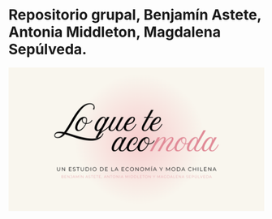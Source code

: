 # Repositorio grupal, Benjamín Astete, Antonia Middleton, Magdalena Sepúlveda.
<img src=https://github.com/mgsr20/Repositorio-grupal-astete-middleton-sepulveda/blob/main/Entrega_01/Otros%20documentos/img/Portada_Proyecto.png> 